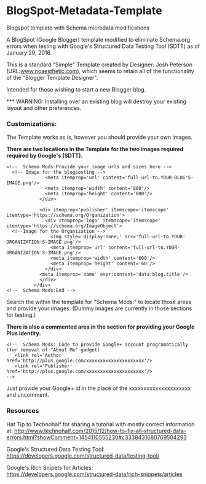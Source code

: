 # BlogSpot-Metadata-Template
Blogspot template with Schema microdata modifications

A BlogSpot (Google Blogger) template modified to eliminate Schema.org errors when testing with Google's Structured Data Testing Tool (SDTT) as of January 29, 2016.

This is a standard "Simple" Template created by Designer: Josh Peterson (URL:www.noaesthetic.com), which seems to retain all of the functionality of the "Blogger Template Designer".

Intended for those wishing to start a new Blogger blog. 

*** WARNING: Installing over an existing blog will destroy your existing layout and other preferences. 

<h3>Customizations:</h3>

The Template works as is, however you should provide your own images.

<b>There are two locations in the Template for the two images required required by Google's (SDTT).</b>
```
<!--  Schema Mods:Provide your image urls and sizes here -->
  <!-- Image for the blogposting -->  
              <meta itemprop='url' content='full-url-to.YOUR-BLOG'S-IMAGE.png'/>
              <meta itemprop='width' content='800'/>
              <meta itemprop='height' content='800'/>
            </div>
            
            <div itemprop='publisher' itemscope='itemscope' itemtype='https://schema.org/Organization'>
              <div itemprop='logo' itemscope='itemscope' itemtype='https://schema.org/ImageObject'>
  <!--Image for the Organization --> 
                <img style='display:none;' src='full-url-to.YOUR-ORGANIZATION'S-IMAGE.png'/>
                <meta itemprop='url' content='full-url-to.YOUR-ORGANIZATION'S-IMAGE.png'/>
                <meta itemprop='width' content='600'/>
                <meta itemprop='height' content='60'/>
              </div>
            <meta itemprop='name' expr:content='data:blog.title'/>
            </div>
          </div>
<!--  Schema Mods:End -->

```
Search the within the template for "Schema Mods:" to locate those areas and provide your images.
(Dummy images are currently in those sections for testing.)

<b>There is also a commented area in the <Head> section for providing your Google Plus identity.</b>
```
<!--  Schema Mods: Code to provide Google+ account programatically (for removal of "About Me" gadget)
   <link rel='Author' href='http://plus.google.com/xxxxxxxxxxxxxxxxxxxxx'/>
   <link rel='Publisher' href='http://plus.google.com/xxxxxxxxxxxxxxxxxxxxx'/>
-->
```
Just provide your Google+ id in the place of the xxxxxxxxxxxxxxxxxxxxx and uncomment.

<h3>Resources</h3>

Hat Tip to Technohalf for sharing a tutorial with mostly correct information at: http://www.technohalf.com/2015/12/how-to-fix-all-structured-data-errors.html?showComment=1454110555230#c3338431680769504293

Google's Structured Data Testing Tool:
https://developers.google.com/structured-data/testing-tool/

Google's Rich Snipets for Articles:
https://developers.google.com/structured-data/rich-snippets/articles
